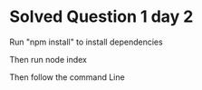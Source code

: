 # Solved Question 1 day 2
Run "npm install" to install dependencies

Then run node index

Then follow the command Line